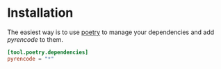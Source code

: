 # Installation

The easiest way is to use [poetry] to manage your dependencies
and add _pyrencode_ to them.

```toml
[tool.poetry.dependencies]
pyrencode = "*"
```

[poetry]: https://python-poetry.org/
